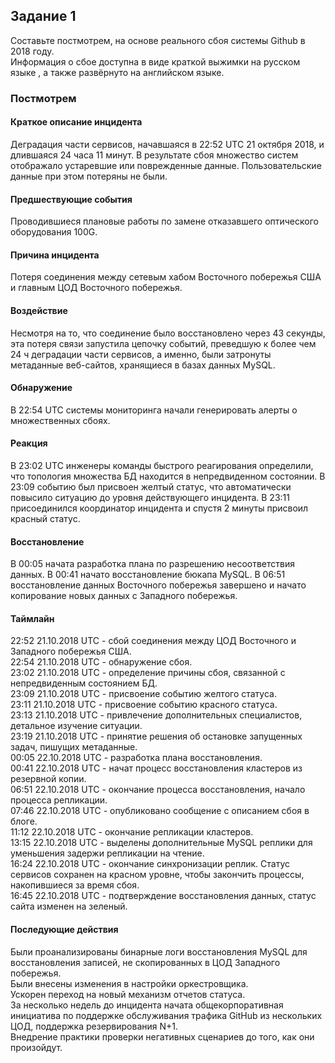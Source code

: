 ## Задание 1  

Составьте постмотрем, на основе реального сбоя системы Github в 2018 году.  
Информация о сбое доступна в виде краткой выжимки на русском языке , а также развёрнуто на английском языке.  

### Постмотрем  
#### Краткое описание инцидента  
Деградация части сервисов, начавшаяся в 22:52 UTC 21 октября 2018, и длившаяся 24 часа 11 минут. В результате сбоя множество систем отображало устаревшие или поврежденные данные. Пользовательские данные при этом потеряны не были.  

#### Предшествующие события  
Проводившиеся плановые работы по замене отказавшего оптического оборудования 100G.  

#### Причина инцидента  
Потеря соединения между сетевым хабом Восточного побережья США и главным ЦОД Восточного побережья.  

#### Воздействие  
Несмотря на то, что соединение было восстановлено через 43 секунды, эта потеря связи запустила цепочку событий, преведшую к более чем 24 ч деградации части сервисов, а именно, были затронуты метаданные веб-сайтов, хранящиеся в базах данных MySQL.  

#### Обнаружение  
В 22:54 UTC системы мониторинга начали генерировать алерты о множественных сбоях.  

#### Реакция  
В 23:02 UTC инженеры команды быстрого реагирования определили, что топология множества БД находится в непредвиденном состоянии. В 23:09 событию был присвоен желтый статус, что автоматически повысило ситуацию до уровня действующего инцидента. В 23:11 присоединился координатор инцидента и спустя 2 минуты присвоил красный статус.  

#### Восстановление  
В 00:05 начата разработка плана по разрешению несоответствия данных. В 00:41 начато восстановление бюкапа MySQL. В 06:51 восстановление данных Восточного побережья завершено и начато копирование новых данных с Западного побережья.  

#### Таймлайн  
22:52 21.10.2018 UTC - сбой соединения между ЦОД Восточного и Западного побережья США.  
22:54 21.10.2018 UTC - обнаружение сбоя.  
23:02 21.10.2018 UTC - определение причины сбоя, связанной с непредвиденным состоянием БД.  
23:09 21.10.2018 UTC - присвоение событию желтого статуса.  
23:11 21.10.2018 UTC - присвоение событию красного статуса.  
23:13 21.10.2018 UTC - привлечение дополнительных специалистов, детальное изучение ситуации.  
23:19 21.10.2018 UTC - принятие решения об остановке запущенных задач, пишущих метаданные.  
00:05 22.10.2018 UTC - разработка плана восстановления.  
00:41 22.10.2018 UTC - начат процесс восстановления кластеров из резервной копии.  
06:51 22.10.2018 UTC - окончание процесса восстановления, начало процесса репликации.  
07:46 22.10.2018 UTC - опубликовано сообщение с описанием сбоя в блоге.  
11:12 22.10.2018 UTC - окончание репликации кластеров.  
13:15 22.10.2018 UTC - выделены дополнительные MySQL реплики для уменьшения задержи репликации на чтение.  
16:24 22.10.2018 UTC - окончание синхронизации реплик. Статус сервисов сохранен на красном уровне, чтобы закончить процессы, накопившиеся за время сбоя.  
16:45 22.10.2018 UTC - подтверждение восстановления данных, статус сайта изменен на зеленый.  

#### Последующие действия  
Были проанализированы бинарные логи восстановления MySQL для восстановления записей, не скопированных в ЦОД Западного побережья.  
Были внесены изменения в настройки оркестровщика.  
Ускорен переход на новый механизм отчетов статуса.  
За несколько недель до инцидента начата общекорпоративная инициатива по поддержке обслуживания трафика GitHub из нескольких ЦОД, поддержка резервирования N+1.  
Внедрение практики проверки негативных сценариев до того, как они произойдут.  
